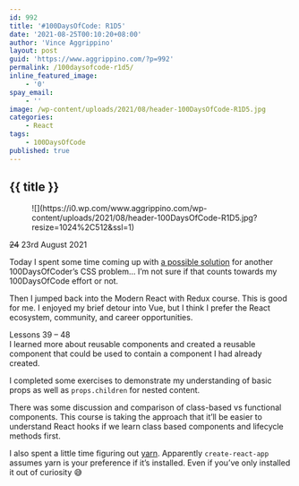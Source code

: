 ```yaml
---
id: 992
title: '#100DaysOfCode: R1D5'
date: '2021-08-25T00:10:20+08:00'
author: 'Vince Aggrippino'
layout: post
guid: 'https://www.aggrippino.com/?p=992'
permalink: /100daysofcode-r1d5/
inline_featured_image:
    - '0'
spay_email:
    - ''
image: /wp-content/uploads/2021/08/header-100DaysOfCode-R1D5.jpg
categories:
    - React
tags:
    - 100DaysOfCode
published: true
---
```

## {{ title }}
<figure class="wp-block-image size-large is-style-default">![](https://i0.wp.com/www.aggrippino.com/wp-content/uploads/2021/08/header-100DaysOfCode-R1D5.jpg?resize=1024%2C512&ssl=1)</figure><s>24</s> 23rd August 2021

Today I spent some time coming up with [a possible solution](https://codepen.io/VAggrippino/pen/BaZayxw) for another 100DaysOfCoder’s CSS problem… I’m not sure if that counts towards my 100DaysOfCode effort or not.

Then I jumped back into the Modern React with Redux course. This is good for me. I enjoyed my brief detour into Vue, but I think I prefer the React ecosystem, community, and career opportunities.

Lessons 39 – 48  
I learned more about reusable components and created a reusable component that could be used to contain a component I had already created.

I completed some exercises to demonstrate my understanding of basic props as well as `props.children` for nested content.

There was some discussion and comparison of class-based vs functional components. This course is taking the approach that it’ll be easier to understand React hooks if we learn class based components and lifecycle methods first.

I also spent a little time figuring out [yarn](https://yarnpkg.com/). Apparently `create-react-app` assumes yarn is your preference if it’s installed. Even if you’ve only installed it out of curiosity 😅